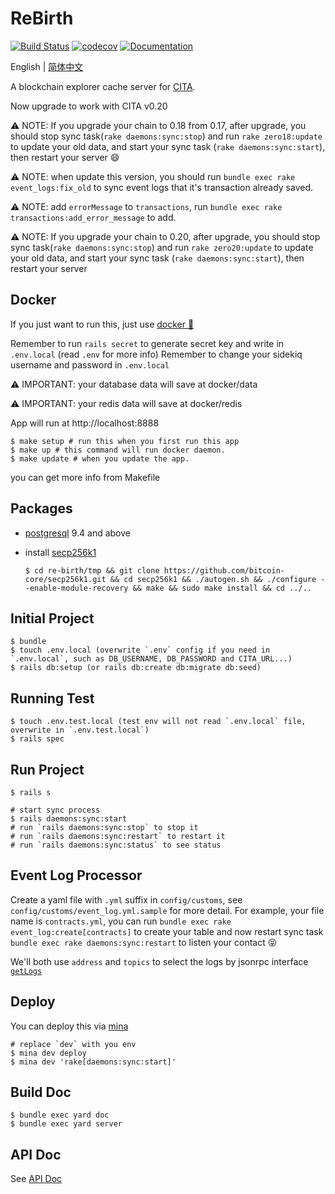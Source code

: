 # ReBirth

[![Build Status](https://travis-ci.org/cryptape/re-birth.svg?branch=master)](https://travis-ci.org/cryptape/re-birth)
[![codecov](https://codecov.io/gh/cryptape/re-birth/branch/master/graph/badge.svg)](https://codecov.io/gh/cryptape/re-birth)
[![Documentation](http://img.shields.io/badge/docs-rdoc.info-blue.svg)](https://www.rubydoc.info/github/cryptape/re-birth/master)

English | [简体中文](./README-CN.md)

A blockchain explorer cache server for [CITA](http://docs.citahub.com).

Now upgrade to work with CITA v0.20

⚠️ NOTE: If you upgrade your chain to 0.18 from 0.17, after upgrade, you should stop sync task(`rake daemons:sync:stop`) and run `rake zero18:update` to update your old data, and start your sync task (`rake daemons:sync:start`), then restart your server 😄

⚠️ NOTE: when update this version, you should run `bundle exec rake event_logs:fix_old` to sync event logs that it's transaction already saved.

⚠️ NOTE: add `errorMessage` to `transactions`, run `bundle exec rake transactions:add_error_message` to add.

⚠️ NOTE: If you upgrade your chain to 0.20, after upgrade, you should stop sync task(`rake daemons:sync:stop`) and run `rake zero20:update` to update your old data, and start your sync task (`rake daemons:sync:start`), then restart your server

## Docker

If you just want to run this, just use [docker 🐳](https://docs.docker.com/install)

Remember to run `rails secret` to generate secret key and write in `.env.local` (read `.env` for more info)
Remember to change your sidekiq username and password in `.env.local`

⚠️ IMPORTANT: your database data will save at docker/data

⚠️ IMPORTANT: your redis data will save at docker/redis

App will run at http://localhost:8888

```shell
$ make setup # run this when you first run this app
$ make up # this command will run docker daemon.
$ make update # when you update the app.
```

you can get more info from Makefile

## Packages

- [postgresql](https://www.postgresql.org/) 9.4 and above
- install [secp256k1](https://github.com/bitcoin-core/secp256k1.git)

  ```shell
  $ cd re-birth/tmp && git clone https://github.com/bitcoin-core/secp256k1.git && cd secp256k1 && ./autogen.sh && ./configure --enable-module-recovery && make && sudo make install && cd ../..
  ```

## Initial Project

```shell
$ bundle
$ touch .env.local (overwrite `.env` config if you need in `.env.local`, such as DB_USERNAME, DB_PASSWORD and CITA_URL...)
$ rails db:setup (or rails db:create db:migrate db:seed)
```

## Running Test

```shell
$ touch .env.test.local (test env will not read `.env.local` file, overwrite in `.env.test.local`)
$ rails spec
```

## Run Project

```shell
$ rails s

# start sync process
$ rails daemons:sync:start
# run `rails daemons:sync:stop` to stop it
# run `rails daemons:sync:restart` to restart it
# run `rails daemons:sync:status` to see status
```

## Event Log Processor

Create a yaml file with `.yml` suffix in `config/customs`, see `config/customs/event_log.yml.sample` for more detail. For example, your file name is `contracts.yml`, you can run `bundle exec rake event_log:create[contracts]` to create your table and now restart sync task `bundle exec rake daemons:sync:restart` to listen your contact 😝

We'll both use `address` and `topics` to select the logs by jsonrpc interface [`getLogs`](http://docs.citahub.com/en-US/cita/rpc-guide/rpc#getlogs)

## Deploy

You can deploy this via [mina](https://github.com/mina-deploy/mina)

```shell
# replace `dev` with you env
$ mina dev deploy
$ mina dev 'rake[daemons:sync:start]'
```

## Build Doc

```shell
$ bundle exec yard doc
$ bundle exec yard server
```

## API Doc
See [API Doc](./API_DOC.md)
